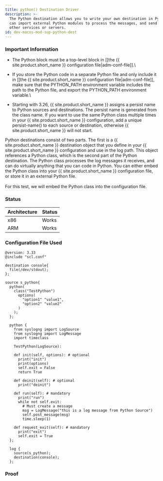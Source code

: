 ```yaml
---
title: python() Destination Driver
description: >-
  The Python destination allows you to write your own destination in Python. You
  can import external Python modules to process the messages, and send them to
  other services or servers.
id: dev-macos-mod-sup-python-dest
---
```


### Important Information <a href="#important-information" id="important-information"></a>

* The Python block must be a top-level block in [[the {{ site.product.short_name }} configuration file|adm-conf-file]].\

* If you store the Python code in a separate Python file and only include it in [[the {{ site.product.short_name }} configuration file|adm-conf-file]], make sure that the PYTHON\_PATH environment variable includes the path to the Python file, and export the PYTHON\_PATH environment variable.\

* Starting with 3.26, {{ site.product.short_name }} assigns a persist name to Python sources and destinations. The persist name is generated from the class name. If you want to use the same Python class multiple times in your {{ site.product.short_name }} configuration, add a unique persist-name() to each source or destination, otherwise {{ site.product.short_name }} will not start.

Python destinations consist of two parts. The first is a {{ site.product.short_name }} destination object that you define in your {{ site.product.short_name }} configuration and use in the log path. This object references a Python class, which is the second part of the Python destination. The Python class processes the log messages it receives, and can do virtually anything that you can code in Python. You can either embed the Python class into your {{ site.product.short_name }} configuration file, or store it in an external Python file.\
\
For this test, we will embed the Python class into the configuration file.

### Status <a href="#status" id="status"></a>

| Architecture | Status |
| ------------ | ------ |
| x86          | Works  |
| ARM          | Works  |

### Configuration File Used <a href="#configuration-file-used" id="configuration-file-used"></a>

```config
@version: 3.33
@include "scl.conf"

​destination console{
  file(/dev/stdout);
};

​source s_python{
  python(
    class("TestPython")
      options(
        "option1" "value1",
        "option2" "value2"
      )
    );
  };

  ​python {
    from syslogng import LogSource
    from syslogng import LogMessage
    import time​class

    TestPython(LogSource):

    def init(self, options): # optional
      print("init")
      print(options)
      self.exit = False
      return True​

    def deinit(self): # optional
      print("deinit")

    def run(self): # mandatory
      print("run")
      while not self.exit:
        # Must create a message
        msg = LogMessage("this is a log message from Python Source")
        self.post_message(msg)
        time.sleep(1)

    def request_exit(self): # mandatory
      print("exit")
      self.exit = True
  };

  ​log {
    source(s_python);
    destination(console);
  };
```

### Proof <a href="#proof" id="proof"></a>
